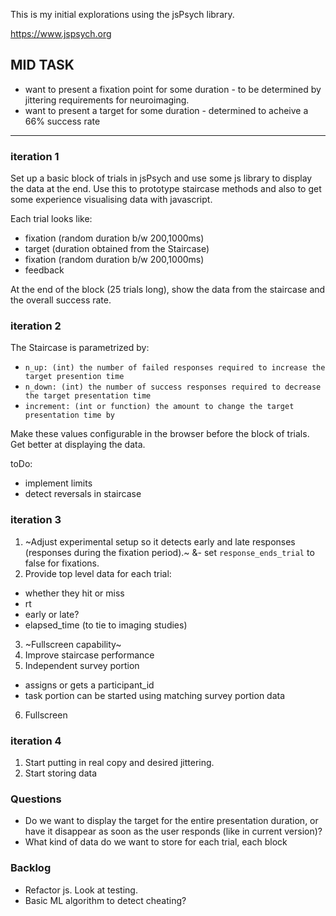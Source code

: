 This is my initial explorations using the
jsPsych library.

https://www.jspsych.org

## MID TASK

- want to present a fixation point for some duration - to be determined by jittering requirements for neuroimaging.
- want to present a target for some duration - determined to acheive a 66% success rate

***

### iteration 1

Set up a basic block of trials in jsPsych and use some js library to display the data at the end. Use this to prototype staircase methods and also to get some experience visualising data with javascript.

Each trial looks like:
- fixation (random duration b/w 200,1000ms)
- target (duration obtained from the Staircase)
- fixation (random duration b/w 200,1000ms)
- feedback

At the end of the block (25 trials long), show the data from the staircase and the overall success rate.

### iteration 2

The Staircase is parametrized by:
- `n_up: (int) the number of failed responses required to increase the target presention time `
- `n_down: (int) the number of success responses required to decrease the target presentation time`
- `increment: (int or function) the amount to change the target presentation time by`

Make these values configurable in the browser before the block of trials.
Get better at displaying the data.

toDo:
- implement limits
- detect reversals in staircase

### iteration 3
1. ~Adjust experimental setup so it detects early and late responses (responses during the fixation period).~ 
&- set `response_ends_trial` to false for fixations.
2. Provide top level data for each trial:
- whether they hit or miss
- rt
- early or late?
- elapsed_time (to tie to imaging studies)
3. ~Fullscreen capability~
4. Improve staircase performance
5. Independent survey portion
- assigns or gets a participant_id
- task portion can be started using matching survey portion data
6. Fullscreen

### iteration 4
1. Start putting in real copy and desired jittering.
2. Start storing data

### Questions
- Do we want to display the target for the entire presentation duration, or have it disappear as soon as the user responds (like in current version)?
- What kind of data do we want to store for each trial, each block 

### Backlog
- Refactor js. Look at testing.
- Basic ML algorithm to detect cheating?